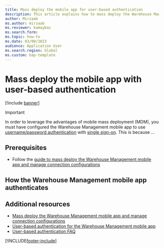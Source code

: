 ```yaml
---
title: Mass deploy the mobile app for user-based authentication
description: This article explains how to mass deploy the Warehouse Management mobile app for user-based authentication by using a mobile device management (MDM) solution such as Microsoft Intune.
author: Mirzaab
ms.author: mirzaab
ms.reviewer: kamaybac
ms.search.form:
ms.topic: how-to
ms.date: 03/09/2023
audience: Application User
ms.search.region: Global
ms.custom: bap-template
---
```


# Mass deploy the mobile app with user-based authentication

[!include [banner](../includes/banner.md)]

> [!IMPORTANT]
> In order to leverage the advantages of mobile mass deployment (MDM), you must have configured the Warehouse Management mobile app to use [username/password authentication](warehouse-app-authenticate-user-based.md#usernamepassword-authentication) with [single sign-on](warehouse-app-authenticate-user-based.md#single-sign-on). This is because ...

## Prerequisites

 - Follow the [guide to mass deploy the Warehouse Management mobile app and manage connection configurations](warehouse-app-intune.md)

## How the Warehouse Management mobile app authenticates

[comment]: <> (Here we will write that after the app and the connections.json is installed, the app needs to retrieve the Entra ID session from somewhere. That somewhere is either Microsoft Intune, if the customer used this to mass deploy, or any other app that is authenticated using the Entra ID user that will be entered to authenticate wma.)

## Additional resources

- [Mass deploy the Warehouse Management mobile app and manage connection configurations](warehouse-app-intune.md)
- [User-based authentication for the Warehouse Management mobile app](warehouse-app-authenticate-user-based.md)
- [User-based authentication FAQ](warehouse-app-user-based-auth-faq.md)

[!INCLUDE[footer-include](../../includes/footer-banner.md)]
